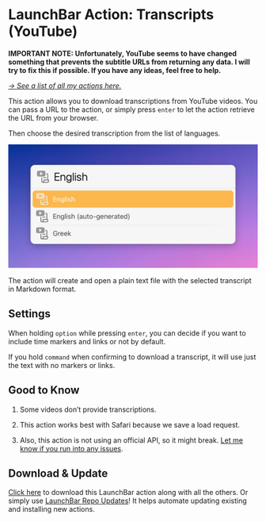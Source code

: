 # LaunchBar Action: Transcripts (YouTube)

**IMPORTANT NOTE: Unfortunately, YouTube seems to have changed something that prevents the subtitle URLs from returning any data. I will try to fix this if possible. If you have any ideas, feel free to help.**

*[→ See a list of all my actions here.](https://ptujec.github.io/launchbar)* 

This action allows you to download transcriptions from YouTube videos. You can pass a URL to the action, or simply press `enter` to let the action retrieve the URL from your browser.

Then choose the desired transcription from the list of languages.

<img src="01.jpg" width="584"/>

The action will create and open a plain text file with the selected transcript in Markdown format.

## Settings

When holding `option` while pressing `enter`, you can decide if you want to include time markers and links or not by default.

If you hold `command` when confirming to download a transcript, it will use just the text with no markers or links.

## Good to Know

1) Some videos don’t provide transcriptions. 

2) This action works best with Safari because we save a load request. 

3) Also, this action is not using an official API, so it might break. [Let me know if you run into any issues](https://github.com/Ptujec/LaunchBar/issues/new).

## Download & Update

[Click here](https://github.com/Ptujec/LaunchBar/archive/refs/heads/master.zip) to download this LaunchBar action along with all the others. Or simply use [LaunchBar Repo Updates](https://github.com/Ptujec/LaunchBar/tree/master/LB-Repo-Updates#launchbar-repo-updates-action)! It helps automate updating existing and installing new actions.
